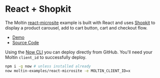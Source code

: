# React + Shopkit

The Moltin [react-microsite](https://github.com/moltin-examples/react-microsite) example is built with React and uses [Shopkit](../developer-tools/shopkit.md) to display a product carousel, add to cart button, cart and checkout flow.

* [Demo](https://moltin-examples.github.io/react-microsite/#/)
* [Source Code](https://github.com/moltin-examples/react-microsite)

Using the [Now CLI](https://zeit.co/now) you can deploy directly from GitHub. You'll need your Moltin `client_id` to successfully deploy.

```bash
npm i -g now # unless installed already
now moltin-examples/react-microsite -e MOLTIN_CLIENT_ID=x
```



